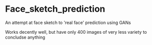 # Face_sketch_prediction

An attempt at face sketch to 'real face' prediction using GANs

Works decently well, but have only 400 images of very less variety to concludse anything
